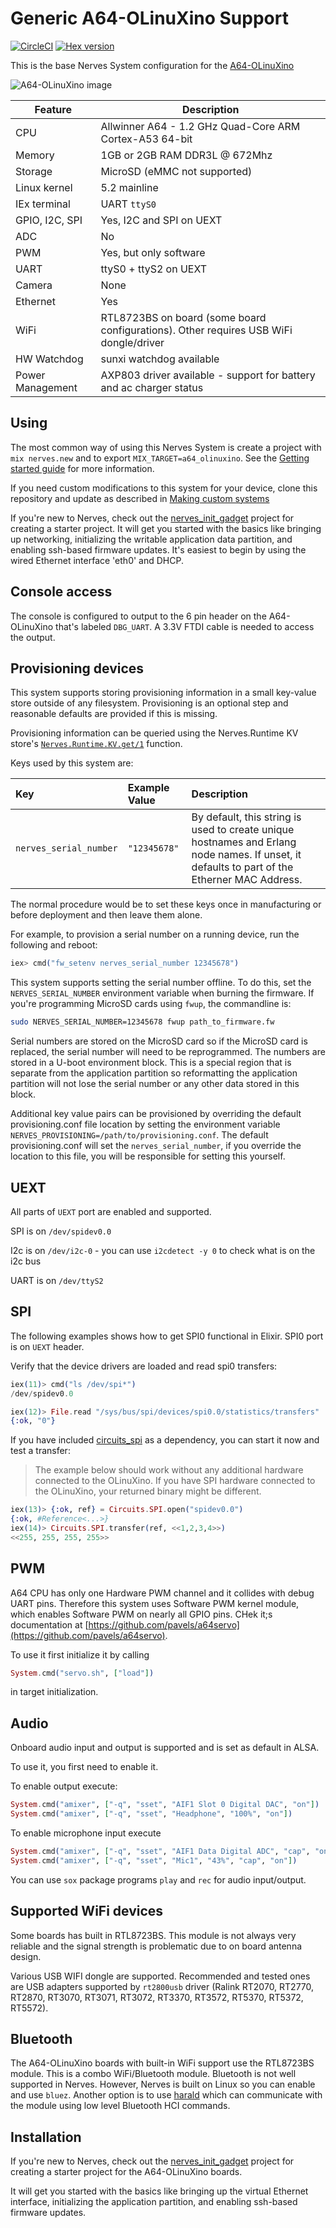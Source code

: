 # Generic A64-OLinuXino Support

[![CircleCI](https://circleci.com/gh/nerves-project/nerves_system_a64_olinuxino.svg?style=svg)](https://circleci.com/gh/nerves-project/nerves_system_a64_olinuxino)
[![Hex version](https://img.shields.io/hexpm/v/nerves_system_a64_olinuxino.svg "Hex version")](https://hex.pm/packages/nerves_system_a64_olinuxino)

This is the base Nerves System configuration for the [A64-OLinuXino](https://www.olimex.com/Products/OLinuXino/A64/A64-OLinuXino)

![A64-OLinuXino image](assets/images/A64-OLinuXino-.jpg)

| Feature              | Description                     |
| -------------------- | ------------------------------- |
| CPU                  | Allwinner A64 - 1.2 GHz Quad-Core ARM Cortex-A53 64-bit             |
| Memory               | 1GB or 2GB RAM DDR3L @ 672Mhz   |
| Storage              | MicroSD (eMMC not supported)    |
| Linux kernel         | 5.2 mainline                    |
| IEx terminal         | UART `ttyS0`                    |
| GPIO, I2C, SPI       | Yes, I2C and SPI on UEXT        |
| ADC                  | No                              |
| PWM                  | Yes, but only software          |
| UART                 | ttyS0 + ttyS2 on UEXT           |
| Camera               | None                            |
| Ethernet             | Yes                             |
| WiFi                 | RTL8723BS on board (some board configurations). Other requires USB WiFi dongle/driver |
| HW Watchdog          | sunxi watchdog available        |
| Power Management     | AXP803 driver available - support for battery and ac charger status        |

## Using

The most common way of using this Nerves System is create a project with `mix
nerves.new` and to export `MIX_TARGET=a64_olinuxino`. See the [Getting started
guide](https://hexdocs.pm/nerves/getting-started.html#creating-a-new-nerves-app)
for more information.

If you need custom modifications to this system for your device, clone this
repository and update as described in [Making custom
systems](https://hexdocs.pm/nerves/systems.html#customizing-your-own-nerves-system)

If you're new to Nerves, check out the
[nerves_init_gadget](https://github.com/nerves-project/nerves_init_gadget)
project for creating a starter project. It will get you started with the basics
like bringing up networking, initializing the writable application data
partition, and enabling ssh-based firmware updates.  It's easiest to begin by
using the wired Ethernet interface 'eth0' and DHCP.

## Console access

The console is configured to output to the 6 pin header on the
A64-OLinuXino that's labeled `DBG_UART`. A 3.3V FTDI cable is needed to access the output.

## Provisioning devices

This system supports storing provisioning information in a small key-value store
outside of any filesystem. Provisioning is an optional step and reasonable
defaults are provided if this is missing.

Provisioning information can be queried using the Nerves.Runtime KV store's
[`Nerves.Runtime.KV.get/1`](https://hexdocs.pm/nerves_runtime/Nerves.Runtime.KV.html#get/1)
function.

Keys used by this system are:

Key                    | Example Value     | Description
:--------------------- | :---------------- | :----------
`nerves_serial_number` | `"12345678"`      | By default, this string is used to create unique hostnames and Erlang node names. If unset, it defaults to part of the Etherner MAC Address.

The normal procedure would be to set these keys once in manufacturing or before
deployment and then leave them alone.

For example, to provision a serial number on a running device, run the following
and reboot:

```elixir
iex> cmd("fw_setenv nerves_serial_number 12345678")
```

This system supports setting the serial number offline. To do this, set the
`NERVES_SERIAL_NUMBER` environment variable when burning the firmware. If you're
programming MicroSD cards using `fwup`, the commandline is:

```sh
sudo NERVES_SERIAL_NUMBER=12345678 fwup path_to_firmware.fw
```

Serial numbers are stored on the MicroSD card so if the MicroSD card is
replaced, the serial number will need to be reprogrammed. The numbers are stored
in a U-boot environment block. This is a special region that is separate from
the application partition so reformatting the application partition will not
lose the serial number or any other data stored in this block.

Additional key value pairs can be provisioned by overriding the default provisioning.conf
file location by setting the environment variable
`NERVES_PROVISIONING=/path/to/provisioning.conf`. The default provisioning.conf
will set the `nerves_serial_number`, if you override the location to this file,
you will be responsible for setting this yourself.

## UEXT

All parts of `UEXT` port are enabled and supported.

SPI is on `/dev/spidev0.0`

I2c is on `/dev/i2c-0` - you can use `i2cdetect -y 0` to check what is on the i2c bus

UART is on `/dev/ttyS2`

## SPI

The following examples shows how to get SPI0 functional in Elixir. SPI0 port is on `UEXT` header.

Verify that the device drivers are loaded and read spi0 transfers:

```elixir
iex(11)> cmd("ls /dev/spi*")
/dev/spidev0.0

iex(12)> File.read "/sys/bus/spi/devices/spi0.0/statistics/transfers"
{:ok, "0"}
```

If you have included [circuits_spi](https://github.com/elixir-circuits/circuits_spi) as a
dependency, you can start it now and test a transfer:

> The example below should work without any additional hardware connected to the
> OLinuXino. If you have SPI hardware connected to the OLinuXino, your returned binary might
> be different.

```elixir
iex(13)> {:ok, ref} = Circuits.SPI.open("spidev0.0")
{:ok, #Reference<...>}
iex(14)> Circuits.SPI.transfer(ref, <<1,2,3,4>>)
<<255, 255, 255, 255>>
```

## PWM

A64 CPU has only one Hardware PWM channel and it collides with debug UART pins. Therefore this system uses Software PWM kernel module, which enables Software PWM on nearly all GPIO pins. CHek it;s documentation at [https://github.com/pavels/a64servo](https://github.com/pavels/a64servo).

To use it first initialize it by calling
```elixir
System.cmd("servo.sh", ["load"])
```
in target initialization.

## Audio

Onboard audio input and output is supported and is set as default in ALSA.

To use it, you first need to enable it.

To enable output execute:

```elixir
System.cmd("amixer", ["-q", "sset", "AIF1 Slot 0 Digital DAC", "on"])
System.cmd("amixer", ["-q", "sset", "Headphone", "100%", "on"])
```

To enable microphone input execute
```elixir
System.cmd("amixer", ["-q", "sset", "AIF1 Data Digital ADC", "cap", "on"])
System.cmd("amixer", ["-q", "sset", "Mic1", "43%", "cap", "on"])
```

You can use `sox` package programs `play` and `rec` for audio input/output.

## Supported WiFi devices

Some boards has built in RTL8723BS. This module is not always very reliable and the signal strength is problematic due to on board antenna design.

Various USB WIFI dongle are supported. Recommended and tested ones are USB adapters supported by `rt2800usb` driver (Ralink RT2070, RT2770, RT2870, RT3070, RT3071, RT3072, RT3370, RT3572, RT5370, RT5372, RT5572).

## Bluetooth

The A64-OLinuXino boards with built-in WiFi support use the RTL8723BS module.
This is a combo WiFi/Bluetooth module. Bluetooth is not well supported in
Nerves. However, Nerves is built on Linux so you can enable and use `bluez`.
Another option is to use [harald](https://hex.pm/packages/harald) which can
communicate with the module using low level Bluetooth HCI commands.

## Installation

If you're new to Nerves, check out the
[nerves_init_gadget](https://github.com/fhunleth/nerves_init_gadget) project for
creating a starter project for the A64-OLinuXino boards.

It will get you started with the basics like bringing up the virtual Ethernet interface, initializing the application partition, and enabling ssh-based firmware updates.
